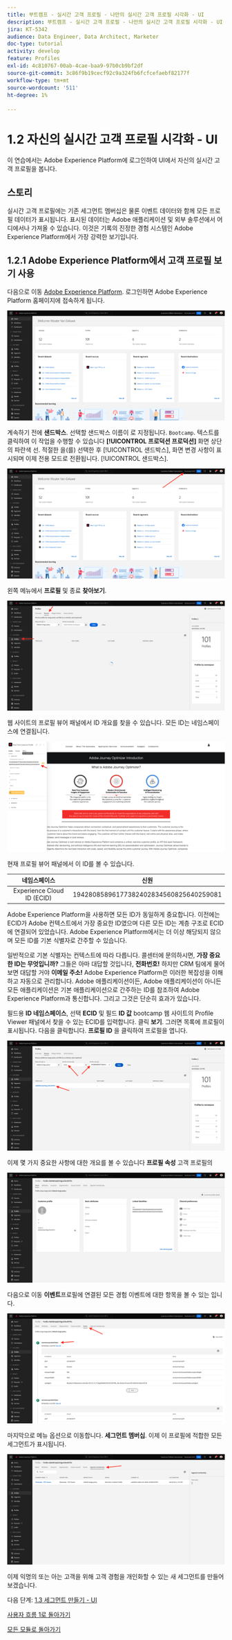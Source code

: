 ```yaml
---
title: 부트캠프 - 실시간 고객 프로필 - 나만의 실시간 고객 프로필 시각화 - UI
description: 부트캠프 - 실시간 고객 프로필 - 나만의 실시간 고객 프로필 시각화 - UI
jira: KT-5342
audience: Data Engineer, Data Architect, Marketer
doc-type: tutorial
activity: develop
feature: Profiles
exl-id: 4c810767-00ab-4cae-baa9-97b0cb9bf2df
source-git-commit: 3c86f9b19cecf92c9a324fb6fcfcefaebf82177f
workflow-type: tm+mt
source-wordcount: '511'
ht-degree: 1%

---
```


# 1.2 자신의 실시간 고객 프로필 시각화 - UI

이 연습에서는 Adobe Experience Platform에 로그인하여 UI에서 자신의 실시간 고객 프로필을 봅니다.

## 스토리

실시간 고객 프로필에는 기존 세그먼트 멤버십은 물론 이벤트 데이터와 함께 모든 프로필 데이터가 표시됩니다. 표시된 데이터는 Adobe 애플리케이션 및 외부 솔루션에서 어디에서나 가져올 수 있습니다. 이것은 기록의 진정한 경험 시스템인 Adobe Experience Platform에서 가장 강력한 보기입니다.

## 1.2.1 Adobe Experience Platform에서 고객 프로필 보기 사용

다음으로 이동 [Adobe Experience Platform](https://experience.adobe.com/platform). 로그인하면 Adobe Experience Platform 홈페이지에 접속하게 됩니다.

![데이터 수집](./images/home.png)

계속하기 전에 **샌드박스**. 선택할 샌드박스 이름이 로 지정됩니다. ``Bootcamp``. 텍스트를 클릭하여 이 작업을 수행할 수 있습니다 **[!UICONTROL 프로덕션 프로덕션]** 화면 상단의 파란색 선. 적절한 을(를) 선택한 후 [!UICONTROL 샌드박스], 화면 변경 사항이 표시되며 이제 전용 모드로 전환됩니다. [!UICONTROL 샌드박스].

![데이터 수집](./images/sb1.png)

왼쪽 메뉴에서 **프로필** 및 종료 **찾아보기**.

![고객 프로필](./images/homemenu.png)

웹 사이트의 프로필 뷰어 패널에서 ID 개요를 찾을 수 있습니다. 모든 ID는 네임스페이스에 연결됩니다.

![고객 프로필](./images/identities.png)

현재 프로필 뷰어 패널에서 이 ID를 볼 수 있습니다.

| 네임스페이스 | 신원 |
|:-------------:| :---------------:|
| Experience Cloud ID (ECID) | 19428085896177382402834560825640259081 |

Adobe Experience Platform을 사용하면 모든 ID가 동일하게 중요합니다. 이전에는 ECID가 Adobe 컨텍스트에서 가장 중요한 ID였으며 다른 모든 ID는 계층 구조로 ECID에 연결되어 있었습니다. Adobe Experience Platform에서는 더 이상 해당되지 않으며 모든 ID를 기본 식별자로 간주할 수 있습니다.

일반적으로 기본 식별자는 컨텍스트에 따라 다릅니다. 콜센터에 문의하시면, **가장 중요한 ID는 무엇입니까?** 그들은 아마 대답할 것입니다, **전화번호!** 하지만 CRM 팀에게 물어보면 대답할 거야 **이메일 주소!**  Adobe Experience Platform은 이러한 복잡성을 이해하고 자동으로 관리합니다. Adobe 애플리케이션이든, Adobe 애플리케이션이 아니든 모든 애플리케이션은 기본 애플리케이션으로 간주하는 ID를 참조하여 Adobe Experience Platform과 통신합니다. 그리고 그것은 단순히 효과가 있습니다.

필드용 **ID 네임스페이스**, 선택 **ECID** 및 필드 **ID 값** bootcamp 웹 사이트의 Profile Viewer 패널에서 찾을 수 있는 ECID를 입력합니다. 클릭 **보기**. 그러면 목록에 프로필이 표시됩니다. 다음을 클릭합니다. **프로필 ID** 을 클릭하여 프로필을 엽니다.

![고객 프로필](./images/popupecid.png)

이제 몇 가지 중요한 사항에 대한 개요를 볼 수 있습니다 **프로필 속성** 고객 프로필의

![고객 프로필](./images/profile.png)

다음으로 이동 **이벤트**&#x200B;프로필에 연결된 모든 경험 이벤트에 대한 항목을 볼 수 있는 입니다.

![고객 프로필](./images/profileee.png)

마지막으로 메뉴 옵션으로 이동합니다. **세그먼트 멤버십**. 이제 이 프로필에 적합한 모든 세그먼트가 표시됩니다.

![고객 프로필](./images/profileseg.png)

이제 익명의 또는 아는 고객을 위해 고객 경험을 개인화할 수 있는 새 세그먼트를 만들어 보겠습니다.

다음 단계: [1.3 세그먼트 만들기 - UI](./ex3.md)

[사용자 흐름 1로 돌아가기](./uc1.md)

[모든 모듈로 돌아가기](../../overview.md)
